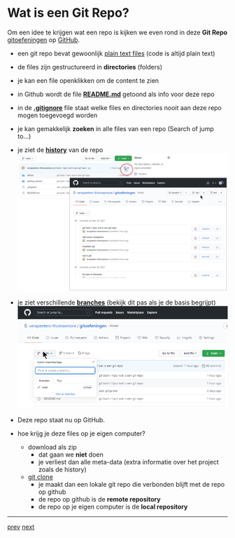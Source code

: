 # Wat is een Git Repo? 

Om een idee te krijgen wat een repo is kijken we even rond in deze **Git Repo** [gitoefeningen](../README.md) op [GitHub](wat_is_github.md). 
* een git repo bevat gewoonlijk [plain text files](../allerlei/wat_is_md.md) (code is altijd plain text)
* de files zijn gestructureerd in **directories** (folders)
* je kan een file openklikken om de content te zien   
* in Github wordt de file **[README.md](../README.md)** getoond als info voor deze repo
* in de **[.gitignore](../getting_started/gitignore.md)** file staat welke files en directories nooit aan deze repo mogen toegevoegd worden  
* je kan gemakkelijk **zoeken** in alle files van een repo (Search of jump to...)
* je ziet de **[history](../getting_started/history.md)** van de repo
![history_in_github.png](images/history_in_github.png)  


* je ziet verschillende **[branches](../getting_started/branches.md)** (bekijk dit pas als je de basis begrijpt)
![img.png](images/branches_in_github.png)  
* Deze repo staat nu op GitHub.  
* hoe krijg je deze files op je eigen computer?
  * download als zip  
    * dat gaan we **niet** doen 
    * je verliest dan alle meta-data (extra informatie over het project zoals de history)
  * [git clone](../getting_started/wat_is_github.md)
    * je maakt dan een lokale git repo die verbonden blijft met de repo op github 
    * de repo op github is de **remote repository** 
    * de repo op je eigen computer is de **local repository**



---
[prev](../getting_started/03_git_bash.md)
[next](../getting_started/05_git_init.md)